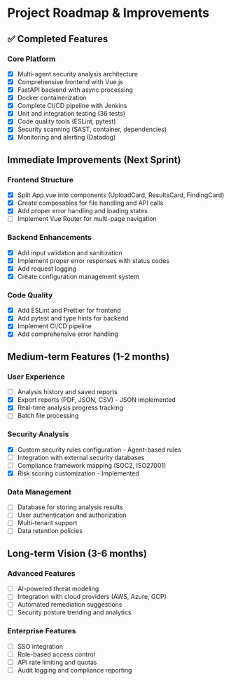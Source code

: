 # Project Roadmap & Improvements

## ✅ Completed Features

### Core Platform
- [x] Multi-agent security analysis architecture
- [x] Comprehensive frontend with Vue.js
- [x] FastAPI backend with async processing
- [x] Docker containerization
- [x] Complete CI/CD pipeline with Jenkins
- [x] Unit and integration testing (36 tests)
- [x] Code quality tools (ESLint, pytest)
- [x] Security scanning (SAST, container, dependencies)
- [x] Monitoring and alerting (Datadog)

## Immediate Improvements (Next Sprint)

### Frontend Structure
- [x] Split App.vue into components (UploadCard, ResultsCard, FindingCard)
- [x] Create composables for file handling and API calls
- [x] Add proper error handling and loading states
- [ ] Implement Vue Router for multi-page navigation

### Backend Enhancements
- [x] Add input validation and sanitization
- [x] Implement proper error responses with status codes
- [x] Add request logging
- [x] Create configuration management system

### Code Quality
- [x] Add ESLint and Prettier for frontend
- [x] Add pytest and type hints for backend
- [x] Implement CI/CD pipeline
- [x] Add comprehensive error handling

## Medium-term Features (1-2 months)

### User Experience
- [ ] Analysis history and saved reports
- [x] Export reports (PDF, JSON, CSV) - JSON implemented
- [x] Real-time analysis progress tracking
- [ ] Batch file processing

### Security Analysis
- [x] Custom security rules configuration - Agent-based rules
- [ ] Integration with external security databases
- [ ] Compliance framework mapping (SOC2, ISO27001)
- [x] Risk scoring customization - Implemented

### Data Management
- [ ] Database for storing analysis results
- [ ] User authentication and authorization
- [ ] Multi-tenant support
- [ ] Data retention policies

## Long-term Vision (3-6 months)

### Advanced Features
- [ ] AI-powered threat modeling
- [ ] Integration with cloud providers (AWS, Azure, GCP)
- [ ] Automated remediation suggestions
- [ ] Security posture trending and analytics

### Enterprise Features
- [ ] SSO integration
- [ ] Role-based access control
- [ ] API rate limiting and quotas
- [ ] Audit logging and compliance reporting
